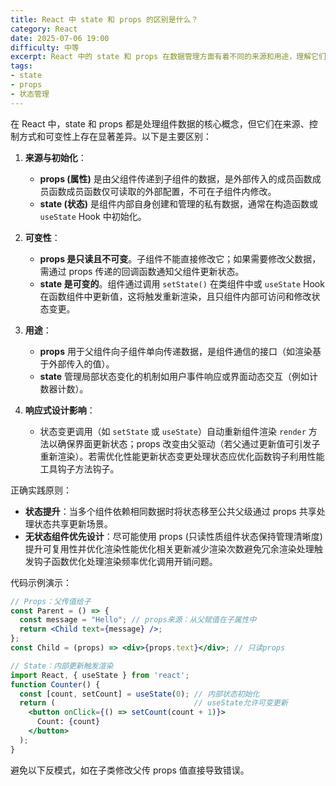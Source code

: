 ```yaml
---
title: React 中 state 和 props 的区别是什么？
category: React
date: 2025-07-06 19:00
difficulty: 中等
excerpt: React 中的 state 和 props 在数据管理方面有着不同的来源和用途，理解它们的区别对于构建高效的应用至关重要。
tags:
- state
- props
- 状态管理
---
```

在 React 中，state 和 props 都是处理组件数据的核心概念，但它们在来源、控制方式和可变性上存在显著差异。以下是主要区别：

1. **来源与初始化**：
   - **props (属性)** 是由父组件传递到子组件的数据，是外部传入的成员函数成员函数成员函数仅可读取的外部配置，不可在子组件内修改。
   - **state (状态)** 是组件内部自身创建和管理的私有数据，通常在构造函数或 `useState` Hook 中初始化。

2. **可变性**：
   - **props 是只读且不可变**。子组件不能直接修改它；如果需要修改父数据，需通过 props 传递的回调函数通知父组件更新状态。
   - **state 是可变的**。组件通过调用 `setState()` 在类组件中或 `useState` Hook 在函数组件中更新值，这将触发重新渲染，且只组件内部可访问和修改状态变更。

3. **用途**：
   - **props** 用于父组件向子组件单向传递数据，是组件通信的接口（如渲染基于外部传入的值）。
   - **state** 管理局部状态变化的机制如用户事件响应或界面动态交互（例如计数器计数）。

4. **响应式设计影响**：
   - 状态变更调用（如 `setState` 或 `useState`）自动重新组件渲染 `render` 方法以确保界面更新状态；props 改变由父驱动（若父通过更新值可引发子重新渲染）。若需优化性能更新状态变更处理状态应优化函数钩子利用性能工具钩子方法钩子。  

正确实践原则：
- **状态提升**：当多个组件依赖相同数据时将状态移至公共父级通过 props 共享处理状态共享更新场景。
- **无状态组件优先设计**：尽可能使用 props (只读性质组件状态保持管理清晰度)提升可复用性并优化渲染性能优化相关更新减少渲染次数避免冗余渲染处理触发钩子函数优化处理渲染频率优化调用开销问题。

代码示例演示：  
```jsx
// Props：父传值给子
const Parent = () => {
  const message = "Hello"; // props来源：从父赋值在子属性中
  return <Child text={message} />;
};
const Child = (props) => <div>{props.text}</div>; // 只读props

// State：内部更新触发渲染
import React, { useState } from 'react';
function Counter() {
  const [count, setCount] = useState(0); // 内部状态初始化
  return ( 								 // useState允许可变更新
    <button onClick={() => setCount(count + 1)}>
      Count: {count}
    </button>
  );
}
```

避免以下反模式，如在子类修改父传 props 值直接导致错误。  
